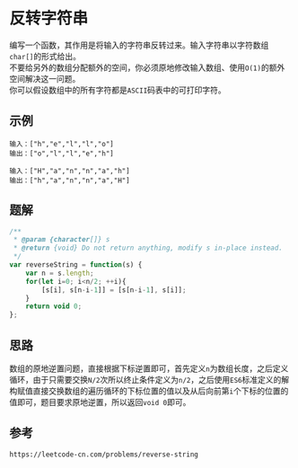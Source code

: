# 反转字符串
编写一个函数，其作用是将输入的字符串反转过来。输入字符串以字符数组`char[]`的形式给出。  
不要给另外的数组分配额外的空间，你必须原地修改输入数组、使用`O(1)`的额外空间解决这一问题。  
你可以假设数组中的所有字符都是`ASCII`码表中的可打印字符。

## 示例

```
输入：["h","e","l","l","o"]
输出：["o","l","l","e","h"]
```

```
输入：["H","a","n","n","a","h"]
输出：["h","a","n","n","a","H"]
```

## 题解

```javascript
/**
 * @param {character[]} s
 * @return {void} Do not return anything, modify s in-place instead.
 */
var reverseString = function(s) {
    var n = s.length;
    for(let i=0; i<n/2; ++i){
        [s[i], s[n-i-1]] = [s[n-i-1], s[i]];
    }
    return void 0;
};
```

## 思路
数组的原地逆置问题，直接根据下标逆置即可，首先定义`n`为数组长度，之后定义循环，由于只需要交换`N/2`次所以终止条件定义为`n/2`，之后使用`ES6`标准定义的解构赋值直接交换数组的遍历循环的下标位置的值以及从后向前第`i`个下标的位置的值即可，题目要求原地逆置，所以返回`void 0`即可。




## 参考

```
https://leetcode-cn.com/problems/reverse-string
```
